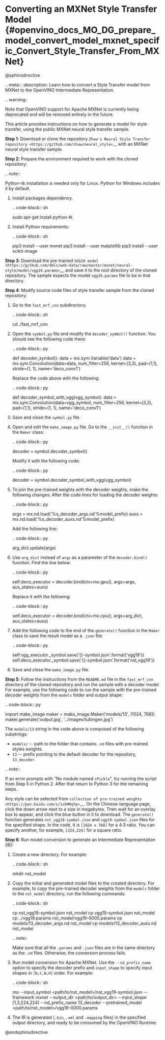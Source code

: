 # Converting an MXNet Style Transfer Model {#openvino_docs_MO_DG_prepare_model_convert_model_mxnet_specific_Convert_Style_Transfer_From_MXNet}

@sphinxdirective

.. meta::
   :description: Learn how to convert a Style Transfer 
                 model from MXNet to the OpenVINO Intermediate Representation.


.. warning::

   Note that OpenVINO support for Apache MXNet is currently being deprecated and will be removed entirely in the future.

This article provides instructions on how to generate a model for style transfer, using the public MXNet neural style transfer sample.

**Step 1**: Download or clone the repository `Zhaw's Neural Style Transfer repository <https://github.com/zhaw/neural_style>`__ with an MXNet neural style transfer sample.

**Step 2**: Prepare the environment required to work with the cloned repository:

.. note::

   Python-tk installation is needed only for Linux. Python for Windows includes it by default.


1. Install packages dependency.

   .. code-block:: sh

      sudo apt-get install python-tk


2. Install Python requirements:

   .. code-block:: sh

      pip3 install --user mxnet
      pip3 install --user matplotlib
      pip3 install --user scikit-image


**Step 3**: Download the pre-trained `VGG19 model <https://github.com/dmlc/web-data/raw/master/mxnet/neural-style/model/vgg19.params>`__ and save it to the root directory of the cloned repository. The sample expects the model ``vgg19.params`` file to be in that directory.

**Step 4**: Modify source code files of style transfer sample from the cloned repository:

1. Go to the ``fast_mrf_cnn`` subdirectory.

   .. code-block:: sh

      cd ./fast_mrf_cnn


2. Open the ``symbol.py`` file and modify the ``decoder_symbol()`` function. You should see the following code there:

   .. code-block:: py

      def decoder_symbol():
          data = mx.sym.Variable('data')
          data = mx.sym.Convolution(data=data, num_filter=256, kernel=(3,3), pad=(1,1), stride=(1, 1), name='deco_conv1')


   Replace the code above with the following:

   .. code-block:: py

      def decoder_symbol_with_vgg(vgg_symbol):
          data = mx.sym.Convolution(data=vgg_symbol, num_filter=256, kernel=(3,3), pad=(1,1), stride=(1, 1), name='deco_conv1')


3. Save and close the ``symbol.py`` file.

4. Open and edit the ``make_image.py`` file. Go to the ``__init__()`` function in the ``Maker`` class:

   .. code-block:: py

      decoder = symbol.decoder_symbol()


   Modify it with the following code:

   .. code-block:: py

      decoder = symbol.decoder_symbol_with_vgg(vgg_symbol)


5. To join the pre-trained weights with the decoder weights, make the following changes:
   After the code lines for loading the decoder weights:

   .. code-block:: py

      args = mx.nd.load('%s_decoder_args.nd'%model_prefix)
      auxs = mx.nd.load('%s_decoder_auxs.nd'%model_prefix)


   Add the following line:

   .. code-block:: py

      arg_dict.update(args)


6. Use ``arg_dict`` instead of ``args`` as a parameter of the ``decoder.bind()`` function. Find the line below:

   .. code-block:: py

      self.deco_executor = decoder.bind(ctx=mx.gpu(), args=args, aux_states=auxs)


   Replace it with the following:

   .. code-block:: py

      self.deco_executor = decoder.bind(ctx=mx.cpu(), args=arg_dict, aux_states=auxs)


7. Add the following code to the end of the ``generate()`` function in the ``Maker`` class to save the result model as a ``.json`` file:

   .. code-block:: py

      self.vgg_executor._symbol.save('{}-symbol.json'.format('vgg19'))
      self.deco_executor._symbol.save('{}-symbol.json'.format('nst_vgg19'))


8. Save and close the ``make_image.py`` file.

**Step 5**: Follow the instructions from the ``README.md`` file in the ``fast_mrf_cnn`` directory of the cloned repository and run the sample with a decoder model.
For example, use the following code to run the sample with the pre-trained decoder weights from the ``models`` folder and output shape:

.. code-block:: py

   import make_image
   maker = make_image.Maker('models/13', (1024, 768))
   maker.generate('output.jpg', '../images/tubingen.jpg')


The ``models/13`` string in the code above is composed of the following substrings:

* ``models/`` -- path to the folder that contains ``.nd`` files with pre-trained styles weights.
* ``13`` -- prefix pointing to the default decoder for the repository, ``13_decoder``.

.. note::

   If an error prompts with "No module named ``cPickle``", try running the script from Step 5 in Python 2. After that return to Python 3 for the remaining steps.

Any style can be selected from `collection of pre-trained weights <https://pan.baidu.com/s/1skMHqYp>`__. On the Chinese-language page, click the down arrow next to a size in megabytes. Then wait for an overlay box to appear, and click the blue button in it to download. The ``generate()`` function generates ``nst_vgg19-symbol.json`` and ``vgg19-symbol.json`` files for the specified shape. In the code, it is ``[1024 x 768]`` for a 4:3 ratio. You can specify another, for example, ``[224,224]`` for a square ratio.

**Step 6**: Run model conversion to generate an Intermediate Representation (IR):

1. Create a new directory. For example:

   .. code-block:: sh

      mkdir nst_model


2. Copy the initial and generated model files to the created directory. For example, to copy the pre-trained decoder weights from the ``models`` folder to the ``nst_model`` directory, run the following commands:

   .. code-block:: sh

      cp nst_vgg19-symbol.json nst_model
      cp vgg19-symbol.json nst_model
      cp ../vgg19.params nst_model/vgg19-0000.params
      cp models/13_decoder_args.nd nst_model
      cp models/13_decoder_auxs.nd nst_model


   .. note::

      Make sure that all the ``.params`` and ``.json`` files are in the same directory as the ``.nd`` files. Otherwise, the conversion process fails.


3. Run model conversion for Apache MXNet. Use the ``--nd_prefix_name`` option to specify the decoder prefix and ``input_shape`` to specify input shapes in ``[N,C,W,H]`` order. For example:

   .. code-block:: sh

      mo --input_symbol <path/to/nst_model>/nst_vgg19-symbol.json --framework mxnet --output_dir <path/to/output_dir> --input_shape [1,3,224,224] --nd_prefix_name 13_decoder --pretrained_model <path/to/nst_model>/vgg19-0000.params


4. The IR is generated (``.bin``, ``.xml`` and ``.mapping`` files) in the specified output directory, and ready to be consumed by the OpenVINO Runtime.

@endsphinxdirective
